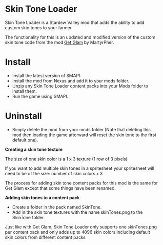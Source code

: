 # Skin Tone Loader
Skin Tone Loader is a Stardew Valley mod that adds the ability to add custom skin tones to your farmer.

The functionality for this is an updated and modified version of the custom skin tone code from the mod [Get Glam](https://www.nexusmods.com/stardewvalley/mods/5044) by MartyrPher.

# Install

- Install the latest version of SMAPI.
- Install the mod from Nexus and add it to your mods folder.
- Unzip any Skin Tone Loader content packs into your Mods folder to install them.
- Run the game using SMAPI.

# Uninstall
- Simply delete the mod from your mods folder (Note that deleting this mod then loading the game afterward will reset the skin tone to the first default one).

**Creating a skin tone texture**

The size of one skin color is a 1 x 3 texture (1 row of 3 pixels)

If you want to add multiple skin tones in a spritesheet your spritesheet will need to be of the size: number of skin colors x 3

The process for adding skin tone content packs for this mod is the same for Get Glam except that some things have been renamed.

**Adding skin tones to a content pack**

- Create a folder in the pack named SkinTone.
- Add in the skin tone textures with the name skinTones.png to the SkinTone folder.

Just like with Get Glam, Skin Tone Loader only supports one skinTones.png per content pack and only adds up to 4096 skin colors including default skin colors from different content packs